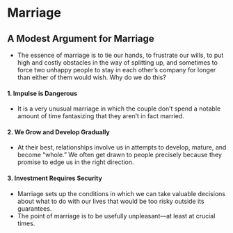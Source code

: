 # Marriage

## A Modest Argument for Marriage

* The essence of marriage is to tie our hands, to frustrate our wills, to put high and costly obstacles in the way of splitting up, and sometimes to force two unhappy people to stay in each other’s company for longer than either of them would wish. Why do we do this?

#### 1. Impulse is Dangerous

* It is a very unusual marriage in which the couple don’t spend a notable amount of time fantasizing that they aren’t in fact married.

#### 2. We Grow and Develop Gradually

* At their best, relationships involve us in attempts to develop, mature, and become “whole.” We often get drawn to people precisely because they promise to edge us in the right direction.

#### 3. Investment Requires Security

* Marriage sets up the conditions in which we can take valuable decisions about what to do with our lives that would be too risky outside its guarantees.
* The point of marriage is to be usefully unpleasant—at least at crucial times.
